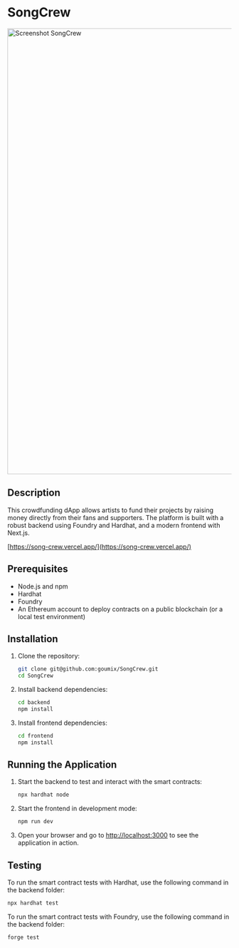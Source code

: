 # SongCrew

<img width="1000" alt="Screenshot SongCrew" src="https://github.com/user-attachments/assets/53d8fce6-ae35-4ab7-9f7a-720bd0f24a4b">


## Description

This crowdfunding dApp allows artists to fund their projects by raising money directly from their fans and supporters. 
The platform is built with a robust backend using Foundry and Hardhat, and a modern frontend with Next.js.

[https://song-crew.vercel.app/](https://song-crew.vercel.app/)

## Prerequisites

- Node.js and npm
- Hardhat
- Foundry
- An Ethereum account to deploy contracts on a public blockchain (or a local test environment)

## Installation

1. Clone the repository:
    ```bash
    git clone git@github.com:goumix/SongCrew.git
    cd SongCrew
    ```

2. Install backend dependencies:
    ```bash
    cd backend
    npm install
    ```

3. Install frontend dependencies:
    ```bash
    cd frontend
    npm install
    ```

## Running the Application

1. Start the backend to test and interact with the smart contracts:
    ```bash
    npx hardhat node
    ```

2. Start the frontend in development mode:
    ```bash
    npm run dev
    ```

3. Open your browser and go to [http://localhost:3000](http://localhost:3000) to see the application in action.

## Testing

To run the smart contract tests with Hardhat, use the following command in the backend folder:

```bash
npx hardhat test
```

To run the smart contract tests with Foundry, use the following command in the backend folder:

```bash
forge test
```

